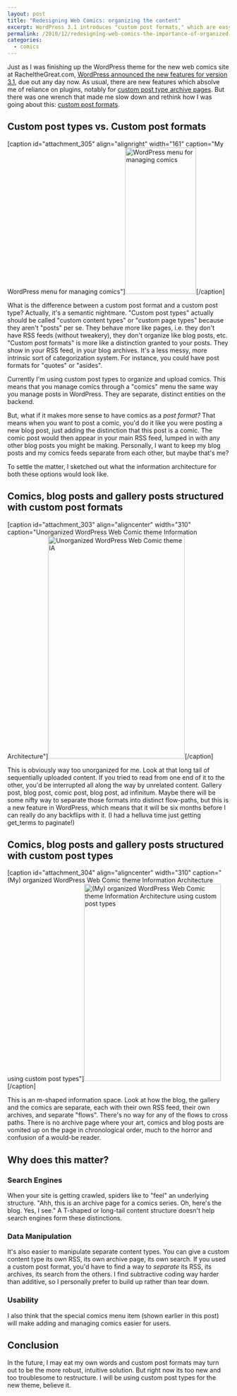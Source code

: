 ```yaml
---
layout: post
title: "Redesigning Web Comics: organizing the content"
excerpt: WordPress 3.1 introduces "custom post formats," which are easy to confuse with "custom content types". Which is the best to use to organize web comics? I weight the pros and cons and sketch out two content structures to make sense of it all.
permalink: /2010/12/redesigning-web-comics-the-importance-of-organized-content/
categories:
  - comics
---
```

Just as I was finishing up the WordPress theme for the new web comics site at RacheltheGreat.com, <a href="http://wordpress.org/news/2010/11/wordpress-3-1-beta-1/">WordPress announced the new features for version 3.1</a>, due out any day now. As usual, there are new features which absolve me of reliance on plugins, notably for <a href="http://core.trac.wordpress.org/ticket/13818">custom post type archive pages</a>. But there was one wrench that made me slow down and rethink how I was going about this: <a href="http://lisasabin-wilson.com/wordpress-3-1-post-formats-reference">custom post formats</a>.
<h2>Custom post types vs. Custom post formats</h2>
[caption id="attachment_305" align="alignright" width="161" caption="My WordPress menu for managing comics"]<img class="size-full wp-image-305 " title="WordPress menu for managing comics" src="http://rachelnabors.com/wp-content/uploads/2010/12/comicsmenus.png" alt="WordPress menu for managing comics" width="161" height="331" />[/caption]

What is the difference between a custom post format and a custom post type? Actually, it's a semantic nightmare. "Custom post types" actually should be called "custom content types" or "custom page types" because they aren't "posts" per se. They behave more like pages, i.e. they don't have RSS feeds (without tweakery), they don't organize like blog posts, etc. "Custom post formats" is more like a distinction granted to your posts. They show in your RSS feed, in your blog archives. It's a less messy, more intrinsic sort of categorization system. For instance, you could have post formats for "quotes" or "asides".

Currently I'm using custom post types to organize and upload comics. This means that you manage comics through a "comics" menu the same way you manage posts in WordPress. They are separate, distinct entities on the backend.

But, what if it makes more sense to have comics as a <em>post format?</em> That means when you want to post a comic, you'd do it like you were posting a new blog post, just adding the distinction that this post is a comic. The comic post would then appear in your main RSS feed, lumped in with any other blog posts you might be making. Personally, I want to keep my blog posts and my comics feeds separate from each other, but maybe that's me?

To settle the matter, I sketched out what the information architecture for both these options would look like.
<h2>Comics, blog posts and gallery posts structured with custom post formats</h2>
[caption id="attachment_303" align="aligncenter" width="310" caption="Unorganized WordPress Web Comic theme Information Architecture"]<img class="size-full wp-image-303" title="Unorganized WordPress Web Comic theme IA" src="http://rachelnabors.com/wp-content/uploads/2010/12/wordpressIAunorganized.jpg" alt="Unorganized WordPress Web Comic theme IA" width="310" height="504" />[/caption]

This is obviously way too unorganized for me. Look at that long tail of sequentially uploaded content. If you tried to read from one end of it to the other, you'd be interrupted all along the way by unrelated content. Gallery post, blog post, comic post, blog post, ad infinitum. Maybe there will be some nifty way to separate those formats into distinct flow-paths, but this is a new feature in WordPress, which means that it will be six months before I can really do any backflips with it. (I had a helluva time just getting get_terms to paginate!)
<h2>Comics, blog posts and gallery posts structured with custom post types</h2>

[caption id="attachment_304" align="aligncenter" width="310" caption="(My) organized WordPress Web Comic theme Information Architecture using custom post types"]<img class="size-full wp-image-304" title="(My) organized WordPress Web Comic theme Information Architecture using custom post types" src="http://rachelnabors.com/wp-content/uploads/2010/12/wordpressIAorganized.jpg" alt="(My) organized WordPress Web Comic theme Information Architecture using custom post types" width="310" height="446" />[/caption]

This is an m-shaped information space. Look at how the blog, the gallery and the comics are separate, each with their own RSS feed, their own archives, and separate "flows". There's no way for any of the flows to cross paths. There is no archive page where your art, comics and blog posts are vomited up on the page in chronological order, much to the horror and confusion of a would-be reader.
<h2>Why does this matter?</h2>
<h3>Search Engines</h3>
When your site is getting crawled, spiders like to "feel" an underlying structure. "Ahh, this is an archive page for a comics series. Oh, here's the blog. Yes, I see." A T-shaped or long-tail content structure doesn't help search engines form these distinctions.
<h3>Data Manipulation</h3>
It's also easier to manipulate separate content types. You can give a custom content type its own RSS, its own archive page, its own search. If you used a custom post format, you'd have to find a way to <em>separate </em>its RSS, its archives, its search from the others. I find subtractive coding way harder than additive, so I personally prefer to build up rather than tear down.
<h3>Usability</h3>
I also think that the special comics menu item (shown earlier in this post) will make adding and managing comics easier for users.
<h2>Conclusion</h2>
In the future, I may eat my own words and custom post formats may turn out to be the more robust, intuitive solution. But right now its too new and too troublesome to restructure. I will be using custom post types for the new theme, believe it.